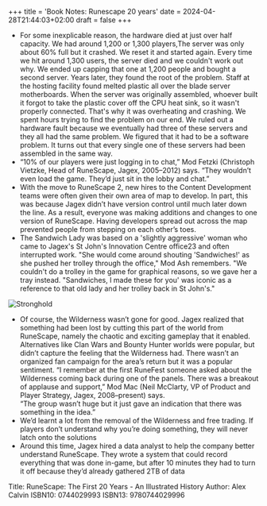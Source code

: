 +++
title = 'Book Notes: Runescape 20 years'
date = 2024-04-28T21:44:03+02:00
draft = false
+++

- For some inexplicable reason, the hardware died at just over half capacity. We had around 1,200 or 1,300 players,The server was only about 60% full but it crashed. We reset it and started again. Every time we hit around 1,300 users, the server died and we couldn't work out why. We ended up capping that one at 1,200 people and bought a second server. Years later, they found the root of the problem. Staff at the hosting facility found melted plastic all over the blade server motherboards. When the server was originally assembled, whoever built it forgot to take the plastic cover off the CPU heat sink, so it wasn't properly connected. That's why it was overheating and crashing. We spent hours trying to find the problem on our end. We ruled out a hardware fault because we eventually had three of these servers and they all had the same problem. We figured that it had to be a software problem. It turns out that every single one of these servers had been assembled in the same way.
- “10% of our players were just logging in to chat,” Mod Fetzki (Christoph Vietzke, Head of RuneScape, Jagex, 2005–2012) says. “They wouldn’t even load the game. They’d just sit in the lobby and chat.”
- With the move to RuneScape 2, new hires to the Content Development teams were often given their own area of map to develop. In part, this was because Jagex didn’t have version control until much later down the line. As a result, everyone was making additions and changes to one version of RuneScape. Having developers spread out across the map prevented people from stepping on each other’s toes.
- The Sandwich Lady was based on a 'slightly aggressive' woman who came to Jagex's St John's Innovation Centre office23 and often interrupted work. "She would come around shouting 'Sandwiches!' as she pushed her trolley through the office," Mod Ash remembers. "We couldn't do a trolley in the game for graphical reasons, so we gave her a tray instead. "Sandwiches, I made these for you' was iconic as a reference to that old lady and her trolley back in St John's."

![Stronghold](/images/books/stronghold.jpg)

- Of course, the Wilderness wasn’t gone for good. Jagex realized that something had been lost by cutting this part of the world from RuneScape, namely the chaotic and exciting gameplay that it enabled. Alternatives like Clan Wars and Bounty Hunter worlds were popular, but didn’t capture the feeling that the Wilderness had. There wasn’t an organized fan campaign for the area’s return but it was a popular sentiment.
  “I remember at the first RuneFest someone asked about the Wilderness coming back during one of the panels. There was a breakout of applause and support,” Mod Mac (Neil McClarty, VP of Product and Player Strategy, Jagex, 2008–present) says.  
  “The group wasn’t huge but it just gave an indication that there was something in the idea.”  
- We’d learnt a lot from the removal of the Wilderness and free trading. If players don’t understand why you’re doing something, they will never latch onto the solutions
- Around this time, Jagex hired a data analyst to help the company better understand RuneScape. They wrote a system that could record everything that was done in-game, but after 10 minutes they had to turn it off because they’d already gathered 2TB of data


Title: RuneScape: The First 20 Years - An Illustrated History
Author: Alex Calvin
ISBN10: 0744029993
ISBN13: 9780744029996